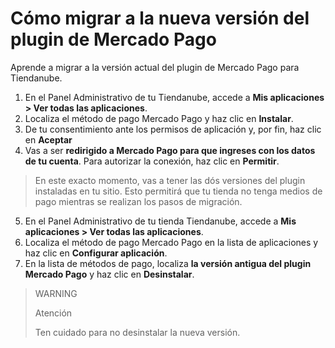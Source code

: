# Cómo migrar a la nueva versión del plugin de Mercado Pago

Aprende a migrar a la versión actual del plugin de Mercado Pago para Tiendanube.

1. En el Panel Administrativo de tu Tiendanube, accede a **Mis aplicaciones > Ver todas las aplicaciones**. 
2. Localiza el método de pago Mercado Pago y haz clic en **Instalar**.
3. De tu consentimiento ante los permisos de aplicación y, por fin, haz clic en **Aceptar**
4. Vas a ser **redirigido a Mercado Pago para que ingreses con los datos de tu cuenta**. Para autorizar la conexión, haz clic en **Permitir**.

> En este exacto momento, vas a tener las dós versiones del plugin instaladas en tu sitio. Esto permitirá que tu tienda no tenga medios de pago mientras se realizan los pasos de migración.

5. En el Panel Administrativo de tu tienda Tiendanube, accede a **Mis aplicaciones > Ver todas las aplicaciones**. 
6. Localiza el método de pago Mercado Pago en la lista de aplicaciones y haz clic en **Configurar aplicación**.
7. En la lista de métodos de pago, localiza **la versión antigua del plugin Mercado Pago** y haz clic en **Desinstalar**.

> WARNING
>
> Atención
>
> Ten cuidado para no desinstalar la nueva versión.